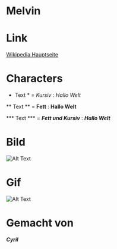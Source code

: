 # Melvin

# Link

[Wikipedia Hauptseite](https://de.wikipedia.org/wiki/Wikipedia:Hauptseite)


# Characters
* Text * =
*Kursiv* :
*Hallo Welt*

** Text ** =
**Fett** :
**Hallo Welt**

*** Text *** =
***Fett und Kursiv*** :
***Hallo Welt***


# Bild
![Alt Text](https://user-images.githubusercontent.com/110893288/183603239-1c063f90-0301-4d8b-9ee7-d09e4c973c22.png)

# Gif
![Alt Text](https://media0.giphy.com/media/g7GKcSzwQfugw/200.gif)

# Gemacht von
***Cyril***
